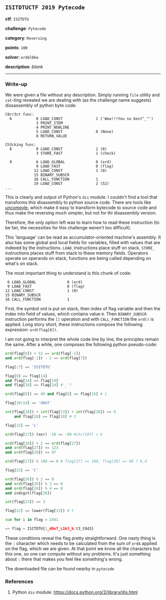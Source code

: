 ## `ISITDTUCTF 2019 Pytecode`

__ctf__: `ISITDTU` 

__challenge__: `Pytecode`

__category__: `Reversing`

__points__: `100`

__solver__: `ordbl0ke`

__description__: _blank_

---

### Write-up

We were given a file without any description. Simply running `file` utility and `cat`-ting revealed we are dealing with (as the challenge name suggests) dissassembly of python byte code:

```
C0rr3ct func:
  6           0 LOAD_CONST               1 ('Wow!!!You so best^_^')
              3 PRINT_ITEM          
              4 PRINT_NEWLINE       
              5 LOAD_CONST               0 (None)
              8 RETURN_VALUE        

Ch3cking func:
  8           0 LOAD_CONST               1 (0)
              3 STORE_FAST               1 (check)

  9           6 LOAD_GLOBAL              0 (ord)
              9 LOAD_FAST                0 (flag)
             12 LOAD_CONST               1 (0)
             15 BINARY_SUBSCR       
             16 CALL_FUNCTION            1
             19 LOAD_CONST               2 (52)
...
```

This is clearly and output of Python's `dis` module. I couldn't find a tool that transforms this disassembly to python source code. There are tools like [uncompyle](https://pypi.org/project/uncompyle6/), which make it easy to transform bytecode to source code and thus make the reversing much simpler, but not for thi disassembly version. 

Therefore, the only option left was to learn how to read these instruction (to be fair, the necessities for this challenge weren't too difficult). 

This 'language' can be read as accumulator-oriented machine's assembly. It also has some global and local fields for variables, filled with values that are indexed by the instructions.  `LOAD_`instructions place stuff on stack, `STORE_` instructions places stuff from stack to these memory fields. Operators operate on operands on stack, functions are being called depending on what's on stack. 

The most important thing to understand is this chunk of code:

```
 6 LOAD_GLOBAL              0 (ord)
 9 LOAD_FAST                0 (flag)
12 LOAD_CONST               1 (0)
15 BINARY_SUBSCR       
16 CALL_FUNCTION            1
```

First, the symbol ord is put on stack, then index of flag variable and then the index into field of values, which contains value `0`. Then `BINARY_SUBSCR` instruction performs the `[]` operation and with `CALL_FUNCTION` the `ord()` is applied. Long story short, these instructions compose the following expression: `ord(flag[0])`. 

I am not going to interpret the whole code line by line, the principles remain the same. After a while, one composes the following python pseudo-code:

```python
ord(flag[0]) + 52 == ord(flag[-1]) 
and ord(flag[-1]) - 2 == ord(flag[7])

flag[:7] == 'ISITDTU'

flag[9] == flag[14] 
and flag[14] == flag[19] 
and flag[19] == flag[24] #'_'?

ord(flag[8]) == 49 and flag[8] == flag[16] # 1

flag[10:14] == 'd0nT'

int(flag[18]) + int(flag[23]) + int(flag[28]) == 9
    and flag[18] == flag[28] # 3

flag[15] == 'L'

ord(flag[17]) (xor) -10 == -99 #chr(107) = k

ord(flag[20]) + 2 == ord(flag[27]) 
and ord(flag[27]) <= 123 
and ord(flag[20]) >= 97

ord(flag[27]) % 100 == 0 # flag[27] == 100, flag[20] == 98 ? b,d

flag[25] == 'C'

ord(flag[26]) % 2 == 0 
and ord(flag[26]) % 3 == 0 
and ord(flag[26]) % 4 == 0
and isdigit(flag[26]) 

int(flag[23]) == 3

flag[22] == lower(flag[13]) # t

sum for i in flag = 2441

=> flag = ISITDTU{1_d0nT_L1k3_b:t3_C0d3}
```

These conditions reveal the flag pretty straightforward. One nasty thing is the `:` character which needs to be calculated from the sum of `ord`s applied on the flag, which we are given. At that point we know all the characters but this one, so one can compute without any problems. It's just something about `:` there that makes you feel like something's wrong.



The downloaded file can be found nearby in `pytecode`

### References

1. Python `dis` module: https://docs.python.org/2/library/dis.html
